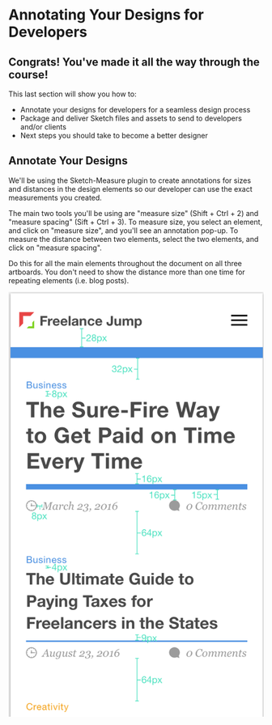 # Annotating Your Designs for Developers

## Congrats! You've made it all the way through the course!

This last section will show you how to:
- Annotate your designs for developers for a seamless design process
- Package and deliver Sketch files and assets to send to developers and/or clients
- Next steps you should take to become a better designer

## Annotate Your Designs
We'll be using the Sketch-Measure plugin to create annotations for sizes and distances in the design elements so our developer can use the exact measurements you created.

The main two tools you'll be using are "measure size" (Shift + Ctrl + 2) and "measure spacing" (Sift + Ctrl + 3). To measure size, you select an element, and click on "measure size", and you'll see an annotation pop-up. To measure the distance between two elements, select the two elements, and click on "measure spacing". 

Do this for all the main elements throughout the document on all three artboards. You don't need to show the distance more than one time for repeating elements (i.e. blog posts).

![](7-1-annotation.png)


